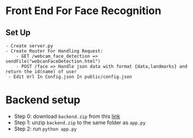 # Front End For Face Recognition
## Set Up
    - Create server.py 
    - Create Router For Handling Request:
        - GET /webcam_face_detection => sendFile("webcanFaceDetection.html")
        - POST /face => Handle json data with format {data,landmarks} and return the id(name) of user
     - Edit Url In Config.json In public/config.json   

# Backend setup
* Step 0: download `backend.zip` from this [link](https://drive.google.com/open?id=1-71FzkBH1t8DKfdcbYiTsOj-53kNACwW)
* Step 1: unzip `backend.zip` to the same folder as `app.py`
* Step 2: run `python app.py`
